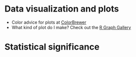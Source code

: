 # Data visualization and plots
- Color advice for plots at [ColorBrewer](http://colorbrewer2.org/#type=sequential&scheme=BuGn&n=3)
- What kind of plot do I make? Check out the [R Graph Gallery](https://www.r-graph-gallery.com/)

# Statistical significance

